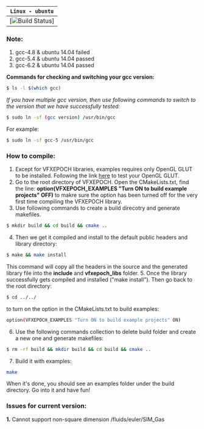 | **`Linux - ubuntu`** |
|----------------------|
|[![Build Status](https://travis-ci.org/Shakebones/VFXEPOCH.svg?branch=master)]

### **Note:**
1. gcc-4.8 & ubuntu 14.04 failed
2. gcc-5.4 & ubuntu 14.04 passed
3. gcc-6.2 & ubuntu 14.04 passed

**Commands for checking and switching your gcc version:**
```sh
$ ls -l $(which gcc)
```

*If you have multiple gcc version, then use following commands to switch to
the version that we have successfully tested:*

```sh
$ sudo ln -sf (gcc version) /usr/bin/gcc
```
For example:
```sh
$ sudo ln -sf gcc-5 /usr/bin/gcc
```

### **How to compile:**
1. Except for VFXEPOCH libraries, examples requires only OpenGL GLUT to be installed. Following the link [here](http://kiwwito.com/installing-opengl-glut-libraries-in-ubuntu/) to test your OpenGL GLUT.
2. Go to the root directory of VFXEPOCH. Open the CMakeLists.txt, find the line:
**option(VFXEPOCH_EXAMPLES "Turn ON to build example projects" OFF)** to makre sure the option has been turned off for the very first time compiling the VFXEPOCH library.
3. Use following commands to create a build direcotry and generate makefiles.
```sh
$ mkdir build && cd build && cmake ..
```
4. Then we get it compiled and install to the default public headers and library directory:
```sh
$ make && make install
```
This command will copy all the headers in the source and the generated library file into the **include** and **vfxepoch_libs** folder.
5. Once the library successfully gets compiled and installed ("make install"). Then go back to the root directory:
```sh
$ cd ../../
```
to turn on the option in the CMakeLists.txt to build examples:
```sh
option(VFXEPOCH_EXAMPLES "Turn ON to build example projects" ON)
```
6. Use the following commands collection to delete build folder and create a new one and generate makefiles:
```sh
$ rm -rf build && mkdir build && cd build && cmake ..
```
7. Build it with examples:
```sh
make
```
When it's done, you should see an examples folder under the build directory. Go into it and have fun!

### **Issues for current version:**
**1.** Cannot support non-square dimension /fluids/euler/SIM_Gas
